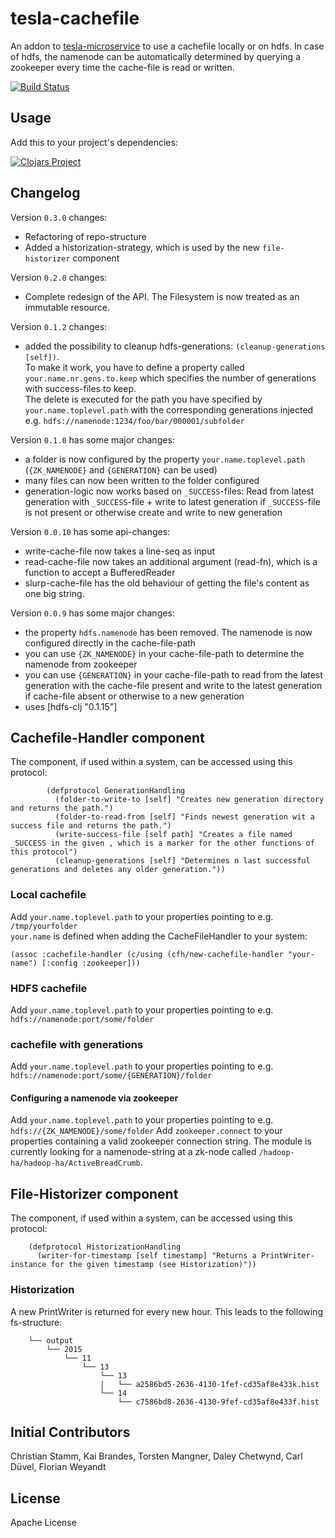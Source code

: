# tesla-cachefile

An addon to [tesla-microservice](https://github.com/otto-de/tesla-microservice)
to use a cachefile locally or on hdfs.
In case of hdfs, the namenode can be automatically determined by querying a zookeeper every time the cache-file is read or written.

[![Build Status](https://travis-ci.org/otto-de/tesla-cachefile.svg)](https://travis-ci.org/otto-de/tesla-cachefile)

## Usage

Add this to your project's dependencies:

[![Clojars Project](http://clojars.org/de.otto/tesla-cachefile/latest-version.svg)](http://clojars.org/de.otto/tesla-cachefile)

## Changelog

Version `0.3.0` changes:
   * Refactoring of repo-structure
   * Added a historization-strategy, which is used by the new `file-historizer` component

Version `0.2.0` changes:
   * Complete redesign of the API. The Filesystem is now treated as an immutable resource.

Version `0.1.2` changes: 
   
   * added the possibility to cleanup hdfs-generations: `(cleanup-generations [self])`.   
     To make it work, you have to define a property called `your.name.nr.gens.to.keep` which 
     specifies the number of generations with success-files to keep.   
     The delete is executed for the path you have specified by `your.name.toplevel.path` with the corresponding generations injected
     e.g. `hdfs://namenode:1234/foo/bar/000001/subfolder`
   
Version `0.1.0` has some major changes: 
   
   * a folder is now configured by the property `your.name.toplevel.path` (`{ZK_NAMENODE}` and `{GENERATION}` can be used)
   * many files can now been written to the folder configured
   * generation-logic now works based on `_SUCCESS`-files: Read from latest generation with `_SUCCESS`-file + 
     write to latest generation if `_SUCCESS`-file is not present or otherwise create and write to new generation

Version `0.0.10` has some api-changes: 

   * write-cache-file now takes a line-seq as input
   * read-cache-file now takes an additional argument (read-fn), which is a function to accept a BufferedReader
   * slurp-cache-file has the old behaviour of getting the file's content as one big string. 

Version `0.0.9` has some major changes: 

   * the property `hdfs.namenode` has been removed. The namenode is now configured directly in the cache-file-path
   * you can use `{ZK_NAMENODE}` in your cache-file-path to determine the namenode from zookeeper
   * you can use `{GENERATION}` in your cache-file-path to read from the latest generation with the cache-file present and
     write to the latest generation if cache-file absent or otherwise to a new generation
   * uses [hdfs-clj "0.1.15"]


## Cachefile-Handler component
The component, if used within a system, can be accessed using this protocol:

            (defprotocol GenerationHandling
              (folder-to-write-to [self] "Creates new generation directory and returns the path.")
              (folder-to-read-from [self] "Finds newest generation wit a success file and returns the path.")
              (write-success-file [self path] "Creates a file named _SUCCESS in the given , which is a marker for the other functions of this protocol")
              (cleanup-generations [self] "Determines n last successful generations and deletes any older generation."))

### Local cachefile
Add `your.name.toplevel.path` to your properties pointing to e.g. `/tmp/yourfolder`  
`your.name` is defined when adding the CacheFileHandler to your system:

    (assoc :cachefile-handler (c/using (cfh/new-cachefile-handler "your-name") [:config :zookeeper]))

### HDFS cachefile
Add `your.name.toplevel.path` to your properties pointing to e.g. `hdfs://namenode:port/some/folder`

### cachefile with generations
Add `your.name.toplevel.path` to your properties pointing to e.g. `hdfs://namenode:port/some/{GENERATION}/folder`

#### Configuring a namenode via zookeeper
Add `your.name.toplevel.path` to your properties pointing to e.g. `hdfs://{ZK_NAMENODE}/some/folder`
Add `zookeeper.connect` to your properties containing a valid zookeeper connection string.
The module is currently looking for a namenode-string at a zk-node called `/hadoop-ha/hadoop-ha/ActiveBreadCrumb`.


## File-Historizer component
The component, if used within a system, can be accessed using this protocol:

        (defprotocol HistorizationHandling
          (writer-for-timestamp [self timestamp] "Returns a PrintWriter-instance for the given timestamp (see Historization)"))

### Historization            
A new PrintWriter is returned for every new hour.
This leads to the following fs-structure:

        └── output
            └── 2015
                └── 11
                    └── 13
                        └── 13
                        |   └── a2586bd5-2636-4130-1fef-cd35af8e433k.hist
                        └── 14
                            └── c7586bd8-2636-4130-9fef-cd35af8e433f.hist


## Initial Contributors

Christian Stamm, Kai Brandes, Torsten Mangner, Daley Chetwynd, Carl Düvel, Florian Weyandt

## License

Apache License
